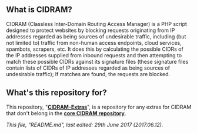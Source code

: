 ## **What is CIDRAM?**

CIDRAM (Classless Inter-Domain Routing Access Manager) is a PHP script designed to protect websites by blocking requests originating from IP addresses regarded as being sources of undesirable traffic, including (but not limited to) traffic from non-human access endpoints, cloud services, spambots, scrapers, etc. It does this by calculating the possible CIDRs of the IP addresses supplied from inbound requests and then attempting to match these possible CIDRs against its signature files (these signature files contain lists of CIDRs of IP addresses regarded as being sources of undesirable traffic); If matches are found, the requests are blocked.

## **What's this repository for?**

This repository, "__[CIDRAM-Extras](https://github.com/CIDRAM/CIDRAM-Extras)__", is a repository for any extras for CIDRAM that don't belong in the __[core CIDRAM repository](https://github.com/CIDRAM/CIDRAM)__.

*This file, "README.md", last edited: 29th June 2017 (2017.06.12).*
